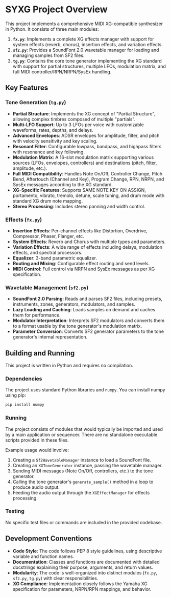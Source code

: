 # SYXG Project Overview

This project implements a comprehensive MIDI XG-compatible synthesizer in Python. It consists of three main modules:

1.  **`fx.py`**: Implements a complete XG effects manager with support for system effects (reverb, chorus), insertion effects, and variation effects.
2.  **`sf2.py`**: Provides a SoundFont 2.0 wavetable manager for loading and managing samples from SF2 files.
3.  **`tg.py`**: Contains the core tone generator implementing the XG standard with support for partial structures, multiple LFOs, modulation matrix, and full MIDI controller/RPN/NRPN/SysEx handling.

## Key Features

### Tone Generation (`tg.py`)

*   **Partial Structure**: Implements the XG concept of "Partial Structure", allowing complex timbres composed of multiple "partials".
*   **Multi-LFO Support**: Up to 3 LFOs per voice with customizable waveforms, rates, depths, and delays.
*   **Advanced Envelopes**: ADSR envelopes for amplitude, filter, and pitch with velocity sensitivity and key scaling.
*   **Resonant Filter**: Configurable lowpass, bandpass, and highpass filters with resonance and key following.
*   **Modulation Matrix**: A 16-slot modulation matrix supporting various sources (LFOs, envelopes, controllers) and destinations (pitch, filter, amplitude, etc.).
*   **Full MIDI Compatibility**: Handles Note On/Off, Controller Change, Pitch Bend, Aftertouch (Channel and Key), Program Change, RPN, NRPN, and SysEx messages according to the XG standard.
*   **XG-Specific Features**: Supports SAME NOTE KEY ON ASSIGN, portamento, vibrato, tremolo, detune, scale tuning, and drum mode with standard XG drum note mapping.
*   **Stereo Processing**: Includes stereo panning and width control.

### Effects (`fx.py`)

*   **Insertion Effects**: Per-channel effects like Distortion, Overdrive, Compressor, Phaser, Flanger, etc.
*   **System Effects**: Reverb and Chorus with multiple types and parameters.
*   **Variation Effects**: A wide range of effects including delays, modulation effects, and spectral processors.
*   **Equalizer**: 3-band parametric equalizer.
*   **Routing and Mixing**: Configurable effect routing and send levels.
*   **MIDI Control**: Full control via NRPN and SysEx messages as per XG specification.

### Wavetable Management (`sf2.py`)

*   **SoundFont 2.0 Parsing**: Reads and parses SF2 files, including presets, instruments, zones, generators, modulators, and samples.
*   **Lazy Loading and Caching**: Loads samples on demand and caches them for performance.
*   **Modulator Interpretation**: Interprets SF2 modulators and converts them to a format usable by the tone generator's modulation matrix.
*   **Parameter Conversion**: Converts SF2 generator parameters to the tone generator's internal representation.

## Building and Running

This project is written in Python and requires no compilation.

### Dependencies

The project uses standard Python libraries and `numpy`. You can install numpy using pip:

```bash
pip install numpy
```

### Running

The project consists of modules that would typically be imported and used by a main application or sequencer. There are no standalone executable scripts provided in these files.

Example usage would involve:

1.  Creating a `Sf2WavetableManager` instance to load a SoundFont file.
2.  Creating an `XGToneGenerator` instance, passing the wavetable manager.
3.  Sending MIDI messages (Note On/Off, controllers, etc.) to the tone generator.
4.  Calling the tone generator's `generate_sample()` method in a loop to produce audio output.
5.  Feeding the audio output through the `XGEffectManager` for effects processing.

### Testing

No specific test files or commands are included in the provided codebase.

## Development Conventions

*   **Code Style**: The code follows PEP 8 style guidelines, using descriptive variable and function names.
*   **Documentation**: Classes and functions are documented with detailed docstrings explaining their purpose, arguments, and return values.
*   **Modularity**: The code is well-organized into distinct modules (`fx.py`, `sf2.py`, `tg.py`) with clear responsibilities.
*   **XG Compliance**: Implementation closely follows the Yamaha XG specification for parameters, NRPN/RPN mappings, and behavior.